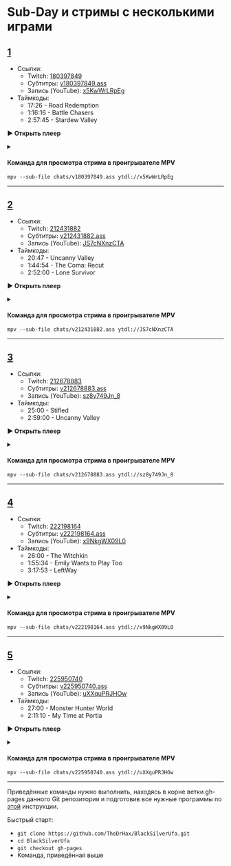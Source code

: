 <!-- jQuery -->
<script src="https://code.jquery.com/jquery-3.2.1.min.js"></script>
<!-- video.js -->
<link href="https://cdnjs.cloudflare.com/ajax/libs/video.js/6.3.3/video-js.css" rel="stylesheet">
<script src="https://cdnjs.cloudflare.com/ajax/libs/video.js/6.3.3/video.js"></script>
<!-- videojs-youtube -->
<script src="https://cdnjs.cloudflare.com/ajax/libs/videojs-youtube/2.4.1/Youtube.js"></script>
<!-- libjass -->
<link href="https://cdn.jsdelivr.net/npm/libjass@0.11.0/libjass.css" rel="stylesheet">
<script src="https://cdn.jsdelivr.net/npm/libjass@0.11.0/libjass.js"></script>
<!-- videojs-ass -->
<link href="https://cdn.jsdelivr.net/npm/videojs-ass@0.8.0/src/videojs.ass.css" rel="stylesheet">
<script src="https://cdn.jsdelivr.net/npm/videojs-ass@0.8.0/src/videojs.ass.js"></script>
<!-- videojs-resolution-switcher -->
<script src="https://cdn.jsdelivr.net/npm/videojs-resolution-switcher@0.4.2/lib/videojs-resolution-switcher.min.js"></script>

<style>
  .main-content {
    padding: 2rem;
    max-width: 72rem;
  }
</style>

# Sub-Day и стримы с несколькими играми
 
<h2 id="180397849">
  <a id="0" href="#180397849">1</a>
</h2>

* Ссылки:
  * Twitch: [180397849](https://www.twitch.tv/videos/180397849)
  * Субтитры: [v180397849.ass](../chats/v180397849.ass)
  * Запись (YouTube): [x5KwWrLRpEg](https://www.youtube.com/watch?v=x5KwWrLRpEg)
* Таймкоды:
  *  <a onclick="player0.currentTime(1046)">17:26</a>  - Road Redemption
  *  <a onclick="player0.currentTime(4576)">1:16:16</a>  - Battle Chasers
  *  <a onclick="player0.currentTime(10665)">2:57:45</a>  - Stardew Valley


<a onclick="return openPlayer0()" id="button-0">**▶ Открыть плеер**</a>

<script>
  var player0;
  function openPlayer0() {
    player0 = videojs("player-0", {
      controls: true, nativeControlsForTouch: false,
      width: 640, height: 360, fluid: true,
      plugins: {
        ass: {
          src: ["../chats/v180397849.ass"],
          delay: -0.1,
        },
        videoJsResolutionSwitcher: {
          default: 'high',
          dynamicLabel: true
        }
      },
      techOrder: ["youtube"],
      sources: [{
        "type": "video/youtube",
        "src": "https://www.youtube.com/watch?v=x5KwWrLRpEg"
      }]
    });
    document.getElementById("spoiler-0").click();
    document.getElementById("button-0").remove();
    return false;
  }
</script>

<details>
  <summary id="spoiler-0"></summary>

  <div class="player-wrapper" style="margin-top: 32px">
    <video id="player-0" class="video-js vjs-default-skin vjs-big-play-centered" />
  </div>
</details>

<script>
if (window.location.hash) {
  var id = window.location.hash.replace('#', '');
  if (id == "0" || id == "180397849")
    openPlayer0();
}
</script> 

#### Команда для просмотра стрима в проигрывателе MPV

```
mpv --sub-file chats/v180397849.ass ytdl://x5KwWrLRpEg
```

---- 
 
<h2 id="212431882">
  <a id="1" href="#212431882">2</a>
</h2>

* Ссылки:
  * Twitch: [212431882](https://www.twitch.tv/videos/212431882)
  * Субтитры: [v212431882.ass](../chats/v212431882.ass)
  * Запись (YouTube): [JS7cNXnzCTA](https://www.youtube.com/watch?v=JS7cNXnzCTA)
* Таймкоды:
  *  <a onclick="player1.currentTime(1247)">20:47</a>  - Uncanny Valley
  *  <a onclick="player1.currentTime(6294)">1:44:54</a>  - The Coma: Recut
  *  <a onclick="player1.currentTime(10320)">2:52:00</a>  - Lone Survivor


<a onclick="return openPlayer1()" id="button-1">**▶ Открыть плеер**</a>

<script>
  var player1;
  function openPlayer1() {
    player1 = videojs("player-1", {
      controls: true, nativeControlsForTouch: false,
      width: 640, height: 360, fluid: true,
      plugins: {
        ass: {
          src: ["../chats/v212431882.ass"],
          delay: -0.1,
        },
        videoJsResolutionSwitcher: {
          default: 'high',
          dynamicLabel: true
        }
      },
      techOrder: ["youtube"],
      sources: [{
        "type": "video/youtube",
        "src": "https://www.youtube.com/watch?v=JS7cNXnzCTA"
      }]
    });
    document.getElementById("spoiler-1").click();
    document.getElementById("button-1").remove();
    return false;
  }
</script>

<details>
  <summary id="spoiler-1"></summary>

  <div class="player-wrapper" style="margin-top: 32px">
    <video id="player-1" class="video-js vjs-default-skin vjs-big-play-centered" />
  </div>
</details>

<script>
if (window.location.hash) {
  var id = window.location.hash.replace('#', '');
  if (id == "1" || id == "212431882")
    openPlayer1();
}
</script> 

#### Команда для просмотра стрима в проигрывателе MPV

```
mpv --sub-file chats/v212431882.ass ytdl://JS7cNXnzCTA
```

---- 
 
<h2 id="212678883">
  <a id="2" href="#212678883">3</a>
</h2>

* Ссылки:
  * Twitch: [212678883](https://www.twitch.tv/videos/212678883)
  * Субтитры: [v212678883.ass](../chats/v212678883.ass)
  * Запись (YouTube): [sz8y749Jn_8](https://www.youtube.com/watch?v=sz8y749Jn_8)
* Таймкоды:
  *  <a onclick="player2.currentTime(1500)">25:00</a>  - Stifled
  *  <a onclick="player2.currentTime(10740)">2:59:00</a>  - Uncanny Valley


<a onclick="return openPlayer2()" id="button-2">**▶ Открыть плеер**</a>

<script>
  var player2;
  function openPlayer2() {
    player2 = videojs("player-2", {
      controls: true, nativeControlsForTouch: false,
      width: 640, height: 360, fluid: true,
      plugins: {
        ass: {
          src: ["../chats/v212678883.ass"],
          delay: -0.1,
        },
        videoJsResolutionSwitcher: {
          default: 'high',
          dynamicLabel: true
        }
      },
      techOrder: ["youtube"],
      sources: [{
        "type": "video/youtube",
        "src": "https://www.youtube.com/watch?v=sz8y749Jn_8"
      }]
    });
    document.getElementById("spoiler-2").click();
    document.getElementById("button-2").remove();
    return false;
  }
</script>

<details>
  <summary id="spoiler-2"></summary>

  <div class="player-wrapper" style="margin-top: 32px">
    <video id="player-2" class="video-js vjs-default-skin vjs-big-play-centered" />
  </div>
</details>

<script>
if (window.location.hash) {
  var id = window.location.hash.replace('#', '');
  if (id == "2" || id == "212678883")
    openPlayer2();
}
</script> 

#### Команда для просмотра стрима в проигрывателе MPV

```
mpv --sub-file chats/v212678883.ass ytdl://sz8y749Jn_8
```

---- 
 
<h2 id="222198164">
  <a id="3" href="#222198164">4</a>
</h2>

* Ссылки:
  * Twitch: [222198164](https://www.twitch.tv/videos/222198164)
  * Субтитры: [v222198164.ass](../chats/v222198164.ass)
  * Запись (YouTube): [x9NkgWX09L0](https://www.youtube.com/watch?v=x9NkgWX09L0)
* Таймкоды:
  *  <a onclick="player3.currentTime(1560)">26:00</a>  - The Witchkin
  *  <a onclick="player3.currentTime(6934)">1:55:34</a>  - Emily Wants to Play Too
  *  <a onclick="player3.currentTime(11873)">3:17:53</a>  - LeftWay


<a onclick="return openPlayer3()" id="button-3">**▶ Открыть плеер**</a>

<script>
  var player3;
  function openPlayer3() {
    player3 = videojs("player-3", {
      controls: true, nativeControlsForTouch: false,
      width: 640, height: 360, fluid: true,
      plugins: {
        ass: {
          src: ["../chats/v222198164.ass"],
          delay: -0.1,
        },
        videoJsResolutionSwitcher: {
          default: 'high',
          dynamicLabel: true
        }
      },
      techOrder: ["youtube"],
      sources: [{
        "type": "video/youtube",
        "src": "https://www.youtube.com/watch?v=x9NkgWX09L0"
      }]
    });
    document.getElementById("spoiler-3").click();
    document.getElementById("button-3").remove();
    return false;
  }
</script>

<details>
  <summary id="spoiler-3"></summary>

  <div class="player-wrapper" style="margin-top: 32px">
    <video id="player-3" class="video-js vjs-default-skin vjs-big-play-centered" />
  </div>
</details>

<script>
if (window.location.hash) {
  var id = window.location.hash.replace('#', '');
  if (id == "3" || id == "222198164")
    openPlayer3();
}
</script> 

#### Команда для просмотра стрима в проигрывателе MPV

```
mpv --sub-file chats/v222198164.ass ytdl://x9NkgWX09L0
```

---- 
 
<h2 id="225950740">
  <a id="4" href="#225950740">5</a>
</h2>

* Ссылки:
  * Twitch: [225950740](https://www.twitch.tv/videos/225950740)
  * Субтитры: [v225950740.ass](../chats/v225950740.ass)
  * Запись (YouTube): [uXXquPRJHOw](https://www.youtube.com/watch?v=uXXquPRJHOw)
* Таймкоды:
  *  <a onclick="player4.currentTime(1620)">27:00</a>  - Monster Hunter World
  *  <a onclick="player4.currentTime(7870)">2:11:10</a>  - My Time at Portia


<a onclick="return openPlayer4()" id="button-4">**▶ Открыть плеер**</a>

<script>
  var player4;
  function openPlayer4() {
    player4 = videojs("player-4", {
      controls: true, nativeControlsForTouch: false,
      width: 640, height: 360, fluid: true,
      plugins: {
        ass: {
          src: ["../chats/v225950740.ass"],
          delay: -0.1,
        },
        videoJsResolutionSwitcher: {
          default: 'high',
          dynamicLabel: true
        }
      },
      techOrder: ["youtube"],
      sources: [{
        "type": "video/youtube",
        "src": "https://www.youtube.com/watch?v=uXXquPRJHOw"
      }]
    });
    document.getElementById("spoiler-4").click();
    document.getElementById("button-4").remove();
    return false;
  }
</script>

<details>
  <summary id="spoiler-4"></summary>

  <div class="player-wrapper" style="margin-top: 32px">
    <video id="player-4" class="video-js vjs-default-skin vjs-big-play-centered" />
  </div>
</details>

<script>
if (window.location.hash) {
  var id = window.location.hash.replace('#', '');
  if (id == "4" || id == "225950740")
    openPlayer4();
}
</script> 

#### Команда для просмотра стрима в проигрывателе MPV

```
mpv --sub-file chats/v225950740.ass ytdl://uXXquPRJHOw
```

---- 
 
Приведённые команды нужно выполнить, находясь в корне ветки gh-pages данного Git репозитория и подготовив все нужные программы по [этой](../tutorials/watch-online.md) инструкции.

Быстрый старт:
* `git clone https://github.com/TheDrHax/BlackSilverUfa.git`
* `cd BlackSilverUfa`
* `git checkout gh-pages`
* Команда, приведённая выше